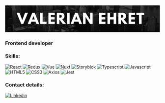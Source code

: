 [![Header](https://github.com/valerianEhret/valerianEhret/blob/main/assets/ehret2.png)](https://www.linkedin.com/in/valerian-ehret-954727210/)

### Frontend developer
### Skills:
![React](https://img.shields.io/badge/-REACT-090909?style=for-the-badge&logo=react)
![Redux](https://img.shields.io/badge/-REDUX-090909?style=for-the-badge&logo=redux)
![Vue](https://img.shields.io/badge/-VUE-090909?style=for-the-badge&logo=vue.js)
![Nuxt](https://img.shields.io/badge/-NUXT-090909?style=for-the-badge&logo=nuxt.js)
![Storyblok](https://img.shields.io/badge/-STORYBLOK-090909?style=for-the-badge)
![Typescript](https://img.shields.io/badge/-TYPESCRIPT-090909?style=for-the-badge&logo=typescript)
![Javascript](https://img.shields.io/badge/-JAVASCRIPT-090909?style=for-the-badge&logo=javascript)
![HTML5](https://img.shields.io/badge/-HTML5-090909?style=for-the-badge&logo=html5@)
![CSS3](https://img.shields.io/badge/-CSS3-090909?style=for-the-badge&logo=css3)
![Axios](https://img.shields.io/badge/-AXIOS-090909?style=for-the-badge&logo=axios)
![Jest](https://img.shields.io/badge/-JEST-090909?style=for-the-badge&logo=jest)
### Contact details:
[![Linkedin](https://img.shields.io/badge/-LINKEDIN-090909?style=for-the-badge&logo=linkedin)](https://www.linkedin.com/in/valerian-ehret-954727210/)
